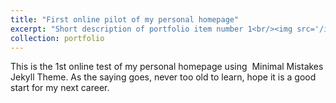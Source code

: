 ```yaml
---
title: "First online pilot of my personal homepage"
excerpt: "Short description of portfolio item number 1<br/><img src='/images/500x300.png'>"
collection: portfolio
---
```


This is the 1st online test of my personal homepage using  Minimal Mistakes Jekyll Theme. As the saying goes, never too old to learn, hope it is a good start for my next career.  

